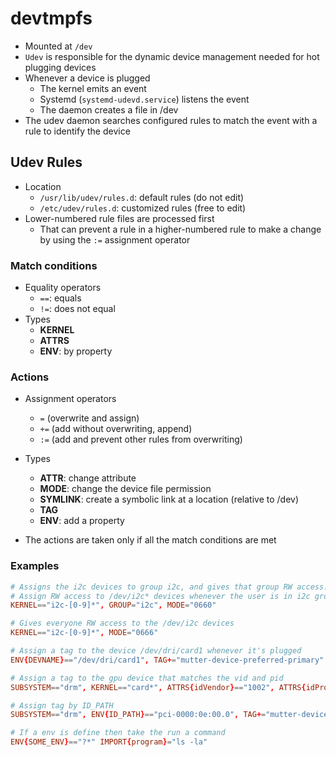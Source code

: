 # devtmpfs

- Mounted at `/dev`
- `Udev` is responsible for the dynamic device management needed for hot plugging devices
- Whenever a device is plugged
  - The kernel emits an event
  - Systemd (`systemd-udevd.service`) listens the event
  - The daemon creates a file in /dev
- The udev daemon searches configured rules to match the event with a rule to identify the device

## Udev Rules

- Location
  - `/usr/lib/udev/rules.d`: default rules (do not edit)
  - `/etc/udev/rules.d`: customized rules (free to edit)
- Lower-numbered rule files are processed first
  - That can prevent a rule in a higher-numbered rule to make a change by using the `:=` assignment operator

### Match conditions

- Equality operators
  - `==`: equals
  - `!=`: does not equal
- Types
  - **KERNEL**
  - **ATTRS**
  - **ENV**: by property

### Actions

- Assignment operators
  - `=` (overwrite and assign)
  - `+=` (add without overwriting, append)
  - `:=` (add and prevent other rules from overwriting)
- Types

  - **ATTR**: change attribute
  - **MODE**: change the device file permission
  - **SYMLINK**: create a symbolic link at a location (relative to /dev)
  - **TAG**
  - **ENV**: add a property

- The actions are taken only if all the match conditions are met

### Examples

```conf
# Assigns the i2c devices to group i2c, and gives that group RW access:
# Assign RW access to /dev/i2c* devices whenever the user is in i2c group
KERNEL=="i2c-[0-9]*", GROUP="i2c", MODE="0660"

# Gives everyone RW access to the /dev/i2c devices
KERNEL=="i2c-[0-9]*", MODE="0666"

# Assign a tag to the device /dev/dri/card1 whenever it's plugged
ENV{DEVNAME}=="/dev/dri/card1", TAG+="mutter-device-preferred-primary"

# Assign a tag to the gpu device that matches the vid and pid
SUBSYSTEM=="drm", KERNEL=="card*", ATTRS{idVendor}=="1002", ATTRS{idProduct}=="73ff", TAG+="mutter-device-preferred-primary"

# Assign tag by ID_PATH
SUBSYSTEM=="drm", ENV{ID_PATH}=="pci-0000:0e:00.0", TAG+="mutter-device-preferred-primary"

# If a env is define then take the run a command
ENV{SOME_ENV}=="?*" IMPORT{program}="ls -la"
```
